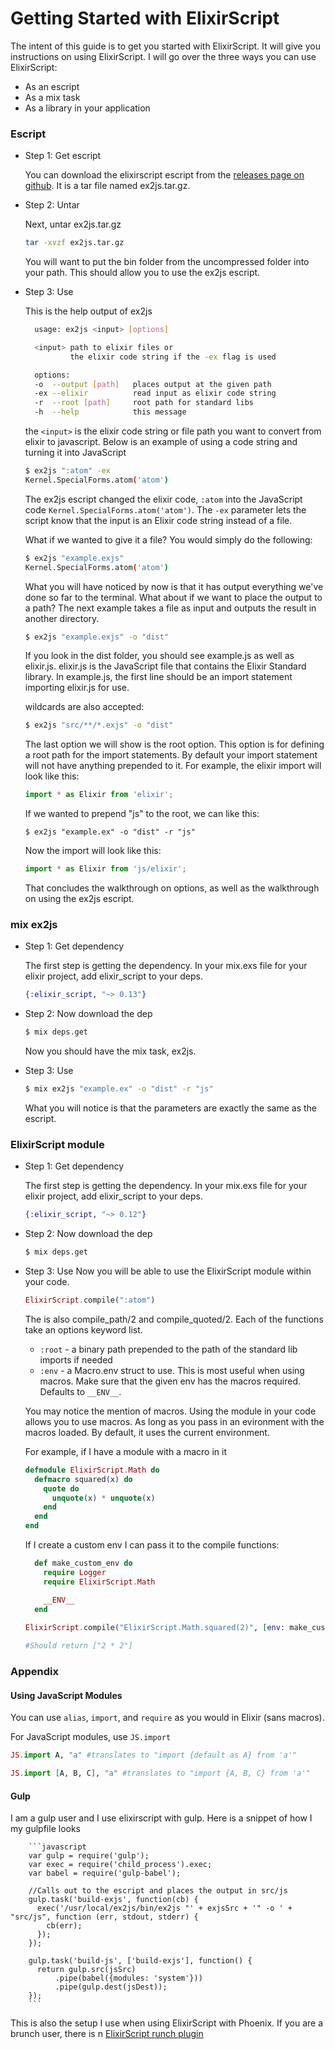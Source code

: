 # Getting Started with ElixirScript


The intent of this guide is to get you started with ElixirScript. It will give you instructions on using ElixirScript. I will go over the three ways you can use ElixirScript:

* As an escript
* As a mix task
* As a library in your application

### Escript

* Step 1: Get escript
    
    You can download the elixirscript escript from the [releases page on github](https://github.com/bryanjos/elixirscript/releases). It is a tar file named ex2js.tar.gz.

* Step 2: Untar

    Next, untar ex2js.tar.gz
    
    ```bash
    tar -xvzf ex2js.tar.gz
    ```
    
    You will want to put the bin folder from the uncompressed folder into your path. This should allow you to use the ex2js escript.
    
* Step 3: Use

    This is the help output of ex2js
    
    ```bash
      usage: ex2js <input> [options]
    
      <input> path to elixir files or
              the elixir code string if the -ex flag is used
    
      options:
      -o  --output [path]   places output at the given path
      -ex --elixir          read input as elixir code string
      -r  --root [path]     root path for standard libs
      -h  --help            this message
    ```
    
    the `<input>` is the elixir code string or file path you want to convert from elixir to javascript. Below is an example of using a code string and turning it into JavaScript
    
    ```bash
    $ ex2js ":atom" -ex
    Kernel.SpecialForms.atom('atom')
    ```
    
    The ex2js escript changed the elixir code, `:atom` into the JavaScript code `Kernel.SpecialForms.atom('atom')`. The `-ex` parameter lets the script know that the input is an Elixir code string instead of a file.
    
    What if we wanted to give it a file? You would simply do the following:
    
    ```bash
    $ ex2js "example.exjs"
    Kernel.SpecialForms.atom('atom')
    ```
    
    What you will have noticed by now is that it has output everything we've done so far to the terminal. What about if we want to place the output to a path? The next example takes a file as input and outputs the result in another directory.
    
    ```bash
    $ ex2js "example.exjs" -o "dist"
    ```
    
    If you look in the dist folder, you should see example.js as well as elixir.js. elixir.js is the JavaScript file that contains the Elixir Standard library. In example.js, the first line should be an import statement importing elixir.js for use.
    
    wildcards are also accepted:
    
    ```bash
    $ ex2js "src/**/*.exjs" -o "dist"
    ```
    
    The last option we will show is the root option. This option is for defining a root path for the import statements. By default your import statement will not have anything prepended to it. For example, the elixir import will look like this:
    
    ```javascript
    import * as Elixir from 'elixir';
    ```
    
    If we wanted to prepend "js" to the root, we can like this:
    
    ```
    $ ex2js "example.ex" -o "dist" -r "js"
    ```
    
    Now the import will look like this:
    
    ```javascript
    import * as Elixir from 'js/elixir';
    ```
    
    That concludes the walkthrough on options, as well as the walkthrough on using the ex2js escript.
    
### mix ex2js

* Step 1: Get dependency
    
    The first step is getting the dependency. In your mix.exs file for your elixir project, add elixir_script to your deps.

    ```elixir
    {:elixir_script, "~> 0.13"}
    ```
    
* Step 2: Now download the dep
    
    ```bash
    $ mix deps.get
    ```
    
    Now you should have the mix task, ex2js.
   
* Step 3: Use
    ```bash
    $ mix ex2js "example.ex" -o "dist" -r "js"
    ```
    
    What you will notice is that the parameters are exactly the same as the escript.
    
### ElixirScript module
* Step 1: Get dependency
    
    The first step is getting the dependency. In your mix.exs file for your elixir project, add elixir_script to your deps.

    ```elixir
    {:elixir_script, "~> 0.12"}
    ```
    
* Step 2: Now download the dep
    
    ```bash
    $ mix deps.get
    ```

* Step 3: Use
    Now you will be able to use the ElixirScript module within your code. 

    ```elixir
    ElixirScript.compile(":atom")
    ```
    
    The is also compile_path/2 and compile_quoted/2. Each of the functions take an options keyword list.
    
     * `:root` - a binary path prepended to the path of the standard lib imports if needed
    * `:env` - a Macro.env struct to use. This is most useful when using macros. Make sure that the  given env has the macros required. Defaults to `__ENV__`.
    
    You may notice the mention of macros. Using the module in your code allows you to use macros. As long as you pass in an evironment with the macros loaded. By default, it uses the current environment.

    For example, if I have a module with a macro in it
    
    ```elixir
    defmodule ElixirScript.Math do
      defmacro squared(x) do
        quote do
          unquote(x) * unquote(x)
        end
      end
    end
    ```
    
    If I create a custom env I can pass it to the compile functions:
    
    ```elixir
      def make_custom_env do
        require Logger
        require ElixirScript.Math
    
        __ENV__
      end
      
    ElixirScript.compile("ElixirScript.Math.squared(2)", [env: make_custom_env])
    
    #Should return ["2 * 2"]
    ```
    
    

### Appendix

#### Using JavaScript Modules

You can use `alias`, `import`, and `require` as you would in Elixir (sans macros).

For JavaScript modules, use `JS.import`

```elixir
JS.import A, "a" #translates to "import {default as A} from 'a'"

JS.import [A, B, C], "a" #translates to "import {A, B, C} from 'a'"
```

#### Gulp

I am a gulp user and I use elixirscript with gulp. Here is a snippet of how I my gulpfile looks
    
        ```javascript
        var gulp = require('gulp');
        var exec = require('child_process').exec;
        var babel = require('gulp-babel');
        
        //Calls out to the escript and places the output in src/js
        gulp.task('build-exjs', function(cb) {
          exec('/usr/local/ex2js/bin/ex2js "' + exjsSrc + '" -o ' + "src/js", function (err, stdout, stderr) {
            cb(err);
          });
        });
        
        gulp.task('build-js', ['build-exjs'], function() {
          return gulp.src(jsSrc)
              .pipe(babel({modules: 'system'}))
              .pipe(gulp.dest(jsDest));
        });
        ```
        
This is also the setup I use when using ElixirScript with Phoenix. If you are a brunch user, there is n [ElixirScript runch plugin](https://www.npmjs.com/package/elixirscript-brunch)